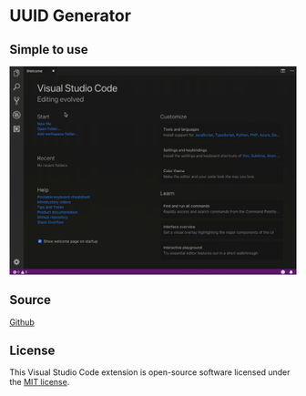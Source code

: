 # UUID Generator
## Simple to use
![](images/uuid.gif)

## Source
[Github](https://github.com/arenchen/vscode-uuid-generator)

## License
This Visual Studio Code extension is open-source software licensed under the [MIT license](LICENSE).
